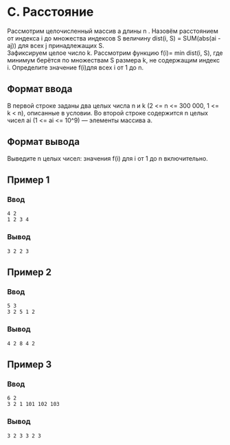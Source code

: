 # C. Расстояние
Рассмотрим целочисленный массив a длины n . Назовём расстоянием от индекса i до множества индексов S величину dist(i, S) = SUM(abs(ai - aj)) для всех j принадлежащих S.  
Зафиксируем целое число k. Рассмотрим функцию f(i)= min dist(i, S), где минимум берётся по множествам S размера k, не содержащим индекс i.
Определите значение f(i)для всех i от 1 до n.

## Формат ввода
В первой строке заданы два целых числа n и k (2 <= n <= 300 000, 1 <= k < n), описанные в условии.
Во второй строке содержится n целых чисел ai (1 <= ai <= 10^9) — элементы массива а.

## Формат вывода
Выведите n целых чисел: значения f(i) для i от 1 до n включительно.

## Пример 1
### Ввод
```
4 2
1 2 3 4

```

### Вывод
```
3 2 2 3

```

## Пример 2
### Ввод
```
5 3
3 2 5 1 2

```

### Вывод
```
4 2 8 4 2

```

## Пример 3
### Ввод
```
6 2
3 2 1 101 102 103

```

### Вывод
```
3 2 3 3 2 3

```